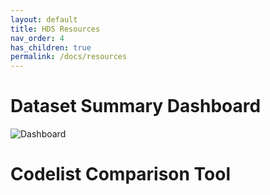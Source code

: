 ```yaml
---
layout: default
title: HDS Resources
nav_order: 4
has_children: true
permalink: /docs/resources
---
```


# Dataset Summary Dashboard

![Dashboard](https://fionnachalmers.github.io/BHF-DSC-HDS-documentation/assets/images/dashboard.png)

# Codelist Comparison Tool
